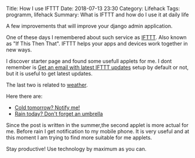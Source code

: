 Title: How I use IFTTT
Date: 2018-07-13 23:30
Category: Lifehack
Tags: programm, lifehack
Summary: What is IFTTT and how do I use it at daily life

A few improvements that will improve your django admin application.

One of these days I remembered about such service as [IFTTT](https://ifttt.com/). Also known as "If This Then That". IFTTT helps your apps and devices work together in new ways.


I discover starter page and found some usefull applets for me.
I dont remember is [Get an email with latest IFTTT updates](https://ifttt.com/applets/i8YQ3XsG-get-an-email-with-the-latest-ifttt-updates) setup by default or not, but it is useful to get latest updates.

The last two is related to [weather](https://ifttt.com/weather). 

Here there are:

* [Cold tomorrow? Notify me!](https://ifttt.com/applets/81321378d-cold-tomorrow-notify-me)
* [Rain today? Don't forget an umbrella](https://ifttt.com/applets/80807030d-rain-today-don-t-forget-an-umbrella)

Since the post is written in the summer,the second applet is more actual for me.
Before rain I get notification to my mobile phone.
It is very useful and at this moment I am trying to find more suitable for me applets.

Stay productive!
Use technology by maximum as you can.